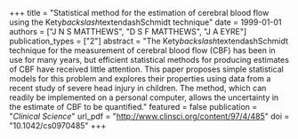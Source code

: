 +++
title = "Statistical method for the estimation of cerebral blood flow using the Kety$backslash$textendashSchmidt technique"
date = 1999-01-01
authors = ["J N S MATTHEWS", "D S F MATTHEWS", "J A EYRE"]
publication_types = ["2"]
abstract = "The Kety$backslash$textendashSchmidt technique for the measurement of cerebral blood flow (CBF) has been in use for many years, but efficient statistical methods for producing estimates of CBF have received little attention. This paper proposes simple statistical models for this problem and explores their properties using data from a recent study of severe head injury in children. The method, which can readily be implemented on a personal computer, allows the uncertainty in the estimate of CBF to be quantified."
featured = false
publication = "*Clinical Science*"
url_pdf = "http://www.clinsci.org/content/97/4/485"
doi = "10.1042/cs0970485"
+++

